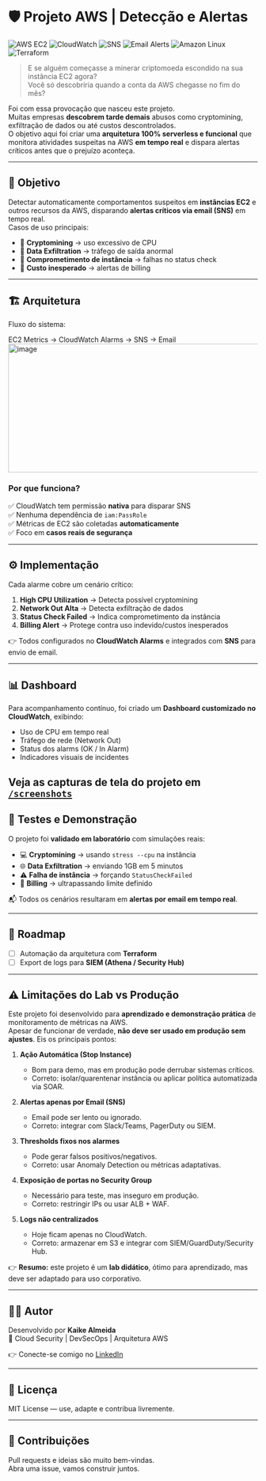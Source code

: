 # 🛡️ Projeto AWS | Detecção e Alertas

 ![AWS EC2](https://img.shields.io/badge/AWS-EC2-orange?logo=amazon-aws&logoColor=white)
![CloudWatch](https://img.shields.io/badge/AWS-CloudWatch-FF4F8B?logo=amazon-aws&logoColor=white)
![SNS](https://img.shields.io/badge/AWS-SNS-FF9900?logo=amazon-aws&logoColor=white)
![Email Alerts](https://img.shields.io/badge/Email-Alerts-blue?logo=gmail&logoColor=white)
![Amazon Linux](https://img.shields.io/badge/Amazon-Linux%202023-232F3E?logo=linux&logoColor=white)
![Terraform](https://img.shields.io/badge/IaC-Terraform-844FBA?logo=terraform&logoColor=white)


> E se alguém começasse a minerar criptomoeda escondido na sua instância EC2 agora?  
> Você só descobriria quando a conta da AWS chegasse no fim do mês?

Foi com essa provocação que nasceu este projeto.  
Muitas empresas **descobrem tarde demais** abusos como cryptomining, exfiltração de dados ou até custos descontrolados.  
O objetivo aqui foi criar uma **arquitetura 100% serverless e funcional** que monitora atividades suspeitas na AWS **em tempo real** e dispara alertas críticos antes que o prejuízo aconteça.

---

## 🎯 Objetivo
Detectar automaticamente comportamentos suspeitos em **instâncias EC2** e outros recursos da AWS, disparando **alertas críticos via email (SNS)** em tempo real.  
Casos de uso principais:
- 🚩 **Cryptomining** → uso excessivo de CPU  
- 🚩 **Data Exfiltration** → tráfego de saída anormal  
- 🚩 **Comprometimento de instância** → falhas no status check  
- 🚩 **Custo inesperado** → alertas de billing

---

## 🏗️ Arquitetura
Fluxo do sistema:

EC2 Metrics → CloudWatch Alarms → SNS → Email
<img width="1266" height="260" alt="image" src="https://github.com/user-attachments/assets/cd9fec99-5bb6-4386-93c2-577851923532" />



### Por que funciona?
✅ CloudWatch tem permissão **nativa** para disparar SNS  
✅ Nenhuma dependência de `iam:PassRole`  
✅ Métricas de EC2 são coletadas **automaticamente**  
✅ Foco em **casos reais de segurança**  

---

## ⚙️ Implementação
Cada alarme cobre um cenário crítico:

1. **High CPU Utilization** → Detecta possível cryptomining  
2. **Network Out Alta** → Detecta exfiltração de dados  
3. **Status Check Failed** → Indica comprometimento da instância  
4. **Billing Alert** → Protege contra uso indevido/custos inesperados  

👉 Todos configurados no **CloudWatch Alarms** e integrados com **SNS** para envio de email.

---

## 📊 Dashboard
Para acompanhamento contínuo, foi criado um **Dashboard customizado no CloudWatch**, exibindo:
- Uso de CPU em tempo real  
- Tráfego de rede (Network Out)  
- Status dos alarms (OK / In Alarm)  
- Indicadores visuais de incidentes  


 Veja as capturas de tela do projeto em [`/screenshots`](https://github.com/Almeida013/Projeto-AWS-Deteccao-e-Alertas/blob/main/screenshots.md)
---

## 🧪 Testes e Demonstração
O projeto foi **validado em laboratório** com simulações reais:

- 💻 **Cryptomining** → usando `stress --cpu` na instância  
- 🌐 **Data Exfiltration** → enviando 1GB em 5 minutos  
- ⚠️ **Falha de instância** → forçando `StatusCheckFailed`  
- 💸 **Billing** → ultrapassando limite definido  

📬 Todos os cenários resultaram em **alertas por email em tempo real**.

---

## 🚀 Roadmap
- [ ] Automação da arquitetura com **Terraform**    
- [ ] Export de logs para **SIEM (Athena / Security Hub)**   

---

## ⚠️ Limitações do Lab vs Produção

Este projeto foi desenvolvido para **aprendizado e demonstração prática** de monitoramento de métricas na AWS.  
Apesar de funcionar de verdade, **não deve ser usado em produção sem ajustes**. Eis os principais pontos:

1. **Ação Automática (Stop Instance)**  
   - Bom para demo, mas em produção pode derrubar sistemas críticos.  
   - Correto: isolar/quarentenar instância ou aplicar política automatizada via SOAR.  

2. **Alertas apenas por Email (SNS)**  
   - Email pode ser lento ou ignorado.  
   - Correto: integrar com Slack/Teams, PagerDuty ou SIEM.  

3. **Thresholds fixos nos alarmes**  
   - Pode gerar falsos positivos/negativos.  
   - Correto: usar Anomaly Detection ou métricas adaptativas.  

4. **Exposição de portas no Security Group**  
   - Necessário para teste, mas inseguro em produção.  
   - Correto: restringir IPs ou usar ALB + WAF.  

5. **Logs não centralizados**  
   - Hoje ficam apenas no CloudWatch.  
   - Correto: armazenar em S3 e integrar com SIEM/GuardDuty/Security Hub.  

👉 **Resumo:** este projeto é um **lab didático**, ótimo para aprendizado, mas deve ser adaptado para uso corporativo.

---

## 🙋‍♂️ Autor
Desenvolvido por **Kaike Almeida**  
🎯 Cloud Security | DevSecOps | Arquitetura AWS

👉 Conecte-se comigo no [LinkedIn]([https://www.linkedin.com/](https://www.linkedin.com/in/kaikealmeida))  

---

## 📄 Licença
MIT License — use, adapte e contribua livremente.  

---

## 🤝 Contribuições
Pull requests e ideias são muito bem-vindas.  
Abra uma issue, vamos construir juntos.  

